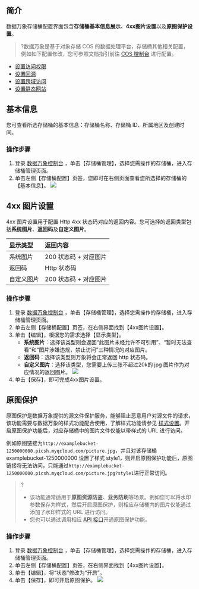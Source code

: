 ## 简介

数据万象存储桶配置界面包含**存储桶基本信息展示**、**4xx图片设置**以及**原图保护设置**。

>?数据万象是基于对象存储 COS 的数据处理平台，存储桶其他相关配置，例如如下配置修改，您可参照文档指引前往 [COS 控制台](https://console.cloud.tencent.com/cos5) 进行配置。

- [ 设置访问权限](https://cloud.tencent.com/document/product/436/13315) 
- [设置回源](https://cloud.tencent.com/document/product/436/13310) 
- [设置跨域访问](https://cloud.tencent.com/document/product/436/13318) 
- [设置静态网站](https://cloud.tencent.com/document/product/436/14984) 

## 基本信息

您可查看所选存储桶的基本信息：存储桶名称、存储桶 ID、所属地区及创建时间。

### 操作步骤

1. 登录 [数据万象控制台](https://console.cloud.tencent.com/ci) ，单击【存储桶管理】，选择您需操作的存储桶，进入存储桶管理页面。
2. 单击左侧【存储桶配置】页签，您即可在右侧页面查看您所选择的存储桶的【基本信息】。
   ![](https://main.qcloudimg.com/raw/ab69b9e9800ea9ed77ebd653960ad55e.png)

## 4xx 图片设置

4xx 图片设置用于配置 Http 4xx 状态码对应的返回内容。您可选择的返回类型包括**系统图片**、**返回码**及**自定义图片**。

| 显示类型   | 返回内容              |
| :--------- | :-------------------- |
| 系统图片   | 200 状态码 + 对应图片 |
| 返回码     | Http 状态码           |
| 自定义图片 | 200 状态码 + 对应图片 |

### 操作步骤

1. 登录 [数据万象控制台](https://console.cloud.tencent.com/ci) ，单击【存储桶管理】，选择您需操作的存储桶，进入存储桶管理页面。
2. 单击左侧【存储桶配置】页签，在右侧界面找到【4xx图片设置】。
3. 单击【编辑】，根据您的需求选择【显示类型】。
   -  **系统图片**：选择该类型则会返回“此图片未经允许不可引用”、“暂时无法查看”和“图片涉嫌违规，禁止访问”三种情况的对应图片。
   -  **返回码**：选择该类型则万象将会正常返回 http 状态码。
   -  **自定义图片**：选择该类型，您需要上传三张不超过20k的 jpg 图片作为对应情况的返回图片。
      ![](https://main.qcloudimg.com/raw/834788aa11385cb8106d3154536f7177.png)
4. 单击【保存】，即可完成4xx图片设置。

## 原图保护

原图保护是数据万象提供的源文件保护服务，能够阻止恶意用户对源文件的请求，该功能需要与数据万象的样式功能配合使用，了解样式功能请参见 [样式设置](https://cloud.tencent.com/document/product/460/46498#.E6.A0.B7.E5.BC.8F.E7.AE.A1.E7.90.86)。开启原图保护功能后，对应存储桶中的图片文件仅能以带样式的 URL 进行访问。

例如原图链接为`http://examplebucket-1250000000.picsh.myqcloud.com/picture.jpg`，并且对该存储桶 examplebucket-1250000000 设置了样式 style1，则开启原图保护功能后，原图链接将无法访问，只能通过`http://examplebucket-1250000000.picsh.myqcloud.com/picture.jpg?style1`进行正常访问。

>?
>
>-  该功能通常适用于**原图资源防盗**、**业务防刷**等场景。例如您可以将水印参数保存为样式，然后开启原图保护，则相应存储桶内的图片仅能通过添加了水印样式的 URL 进行访问。
>-  您也可以通过调用相应 [API 接口](https://cloud.tencent.com/document/product/460/30121)开通原图保护功能。

### 操作步骤

1. 登录 [数据万象控制台](https://console.cloud.tencent.com/ci) ，单击【存储桶管理】，选择您需操作的存储桶，进入存储桶管理页面。
2. 单击左侧【存储桶配置】页签，在右侧界面找到【4xx图片设置】。
3. 单击【编辑】，将“状态”修改为“开启”。
4. 单击【保存】，即可开启原图保护。
   ![](https://main.qcloudimg.com/raw/814e798b719fb09c180f976dec5a1f8d.png)

